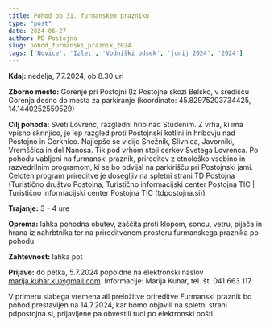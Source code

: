 ```yaml
---
title: Pohod ob 31. furmanskem prazniku
type: "post"
date: 2024-06-27
author: PD Postojna
slug: pohod_furmanski_praznik_2024
tags: ['Novice', 'Izlet', 'Vodniški odsek', 'junij 2024', '2024']
---
```



**Kdaj:** nedelja, 7.7.2024, ob 8.30 uri

**Zborno mesto:** Gorenje pri Postojni (Iz Postojne skozi Belsko, v središču Gorenja desno do mesta za parkiranje (koordinate: 45.82975203734425, 14.1440252559529)

**Cilj pohoda:** Sveti Lovrenc, razgledni hrib nad Studenim. Z vrha, ki ima vpisno skrinjico, je lep razgled proti Postojnski kotlini in hribovju nad Postojno in Cerknico. Najlepše se vidijo Snežnik, Slivnica, Javorniki, Vremščica in del Nanosa. Tik pod vrhom stoji cerkev Svetega Lovrenca. Po pohodu vabljeni na furmanski praznik, prireditev z etnološko vsebino in razvedrilnim programom, ki se bo odvijal na parkirišču pri Postojnski jami. Celoten program prireditve je dosegljiv na spletni strani TD Postojna (Turistično društvo Postojna, Turistično informacijski center Postojna TIC | Turistično informacijski center Postojna TIC (tdpostojna.si))

**Trajanje:** 3 - 4 ure

**Oprema:** lahka pohodna obutev, zaščita proti klopom, soncu, vetru, pijača in hrana iz nahrbtnika ter na prireditvenem prostoru furmanskega praznika po pohodu.

**Zahtevnost:** lahka pot

**Prijave:** do petka, 5.7.2024 popoldne na elektronski naslov marija.kuhar.ku@gmail.com. 
Informacije: Marija Kuhar, tel. št. 041 663 117

V primeru slabega vremena ali preložitve prireditve Furmanski praznik bo pohod prestavljen na 14.7.2024, kar bomo objavili na spletni strani pdpostojna.si, prijavljene pa obvestili tudi po elektronski pošti.
